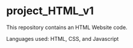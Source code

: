# project_HTML_v1
This repository contains an HTML Website code.

Languages used:
HTML, CSS, and Javascript
